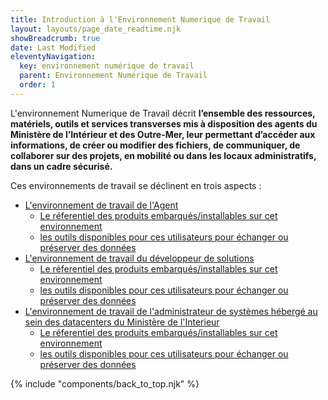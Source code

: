 ```yaml
---
title: Introduction à l'Environnement Numerique de Travail
layout: layouts/page_date_readtime.njk
showBreadcrumb: true
date: Last Modified
eleventyNavigation:
  key: environnement numérique de travail
  parent: Environnement Numérique de Travail
  order: 1
---
```


L'environnement Numerique de Travail décrit **l’ensemble des ressources, matériels, outils et services transverses mis à disposition des agents du Ministère de l’Intérieur et des Outre-Mer, leur permettant d’accéder aux informations, de créer ou modifier des fichiers, de communiquer, de collaborer sur des projets, en mobilité ou dans les locaux administratifs, dans un cadre sécurisé.**

Ces environnements de travail se déclinent en trois aspects :
- [L'environnement de travail de l'Agent](../1-ent-agent/1-sommaire/)
    - [Le réferentiel des produits embarqués/installables sur cet environnement](../1-ent-agent/3-referentiel-produits/)
    - [les outils disponibles pour ces utilisateurs pour échanger ou préserver des données](../1-ent-agent/2-sauvegarde-et-diffusion-des-donnees/)
- [L'environnement de travail du développeur de solutions](../2-ent-developpeur/1-sommaire/)
    - [Le réferentiel des produits embarqués/installables sur cet environnement](../2-ent-developpeur/3-referentiel-produits/)
    - [les outils disponibles pour ces utilisateurs pour échanger ou préserver des données](../2-ent-developpeur/2-sauvegarde-et-diffusion-des-donnees/)
- [L'environnement de travail de l'administrateur de systèmes hébergé au sein des datacenters du Ministère de l'Interieur](../3-ent-administrateur/1-sommaire/)
    - [Le réferentiel des produits embarqués/installables sur cet environnement](../3-ent-administrateur/3-referentiel-produits/)
    - [les outils disponibles pour ces utilisateurs pour échanger ou préserver des données](../3-ent-administrateur/2-sauvegarde-et-diffusion-des-donnees/)


{% include "components/back_to_top.njk" %}